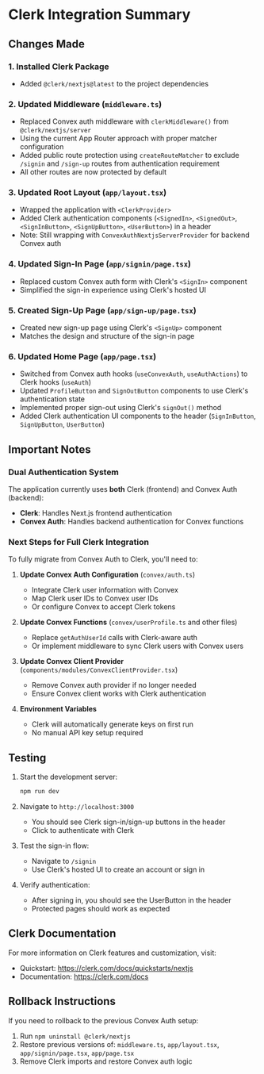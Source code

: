 # Clerk Integration Summary

## Changes Made

### 1. Installed Clerk Package
- Added `@clerk/nextjs@latest` to the project dependencies

### 2. Updated Middleware (`middleware.ts`)
- Replaced Convex auth middleware with `clerkMiddleware()` from `@clerk/nextjs/server`
- Using the current App Router approach with proper matcher configuration
- Added public route protection using `createRouteMatcher` to exclude `/signin` and `/sign-up` routes from authentication requirement
- All other routes are now protected by default

### 3. Updated Root Layout (`app/layout.tsx`)
- Wrapped the application with `<ClerkProvider>`
- Added Clerk authentication components (`<SignedIn>`, `<SignedOut>`, `<SignInButton>`, `<SignUpButton>`, `<UserButton>`) in a header
- Note: Still wrapping with `ConvexAuthNextjsServerProvider` for backend Convex auth

### 4. Updated Sign-In Page (`app/signin/page.tsx`)
- Replaced custom Convex auth form with Clerk's `<SignIn>` component
- Simplified the sign-in experience using Clerk's hosted UI

### 5. Created Sign-Up Page (`app/sign-up/page.tsx`)
- Created new sign-up page using Clerk's `<SignUp>` component
- Matches the design and structure of the sign-in page

### 6. Updated Home Page (`app/page.tsx`)
- Switched from Convex auth hooks (`useConvexAuth`, `useAuthActions`) to Clerk hooks (`useAuth`)
- Updated `ProfileButton` and `SignOutButton` components to use Clerk's authentication state
- Implemented proper sign-out using Clerk's `signOut()` method
- Added Clerk authentication UI components to the header (`SignInButton`, `SignUpButton`, `UserButton`)

## Important Notes

### Dual Authentication System
The application currently uses **both** Clerk (frontend) and Convex Auth (backend):
- **Clerk**: Handles Next.js frontend authentication
- **Convex Auth**: Handles backend authentication for Convex functions

### Next Steps for Full Clerk Integration

To fully migrate from Convex Auth to Clerk, you'll need to:

1. **Update Convex Auth Configuration** (`convex/auth.ts`)
   - Integrate Clerk user information with Convex
   - Map Clerk user IDs to Convex user IDs
   - Or configure Convex to accept Clerk tokens

2. **Update Convex Functions** (`convex/userProfile.ts` and other files)
   - Replace `getAuthUserId` calls with Clerk-aware auth
   - Or implement middleware to sync Clerk users with Convex users

3. **Update Convex Client Provider** (`components/modules/ConvexClientProvider.tsx`)
   - Remove Convex auth provider if no longer needed
   - Ensure Convex client works with Clerk authentication

4. **Environment Variables**
   - Clerk will automatically generate keys on first run
   - No manual API key setup required

## Testing

1. Start the development server:
   ```bash
   npm run dev
   ```

2. Navigate to `http://localhost:3000`
   - You should see Clerk sign-in/sign-up buttons in the header
   - Click to authenticate with Clerk

3. Test the sign-in flow:
   - Navigate to `/signin`
   - Use Clerk's hosted UI to create an account or sign in

4. Verify authentication:
   - After signing in, you should see the UserButton in the header
   - Protected pages should work as expected

## Clerk Documentation

For more information on Clerk features and customization, visit:
- Quickstart: https://clerk.com/docs/quickstarts/nextjs
- Documentation: https://clerk.com/docs

## Rollback Instructions

If you need to rollback to the previous Convex Auth setup:
1. Run `npm uninstall @clerk/nextjs`
2. Restore previous versions of: `middleware.ts`, `app/layout.tsx`, `app/signin/page.tsx`, `app/page.tsx`
3. Remove Clerk imports and restore Convex auth logic

